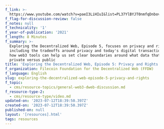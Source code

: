 ```yaml
---
f_link: >-
  https://www.youtube.com/watch?v=paeI3LiHIuI&list=PL37YlBYJT0nmfqDnbov6lKHUyZvRfQjap&index=6
f_flag-for-discussion-review: false
f_notes: null
f_technicality: '1'
f_year-of-publication: '2021'
f_length: 8 Minutes
f_summary: >-
  Exploring the Decentralized Web, Episode 5, focuses on privacy and rights,
  including the tradeoffs around privacy and today's digital transactions, and
  how web3 tools can help us set clear boundaries around what data that is
  private versus public
title: 'Exploring the Decentralized Web, Episode 5: Privacy and Rights'
f_organization: Filecoin Foundation for the Decentralized Web (FFDW)
f_language: English
slug: exploring-the-decentralized-web-episode-5-privacy-and-rights
f_topic:
  - cms/resource-topics/general-web3-dweb-discussion.md
f_resource-type-2:
  - cms/resource-type/video.md
updated-on: '2023-07-12T18:39:50.397Z'
created-on: '2023-07-12T18:39:50.397Z'
published-on: null
layout: '[resources].html'
tags: resources
---
```



